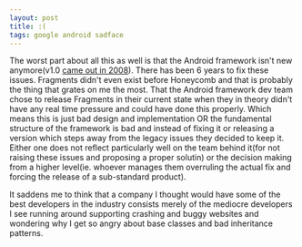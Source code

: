 ```yaml
---
layout: post
title: :(
tags: google android sadface
---
```


The worst part about all this as well is that the Android framework isn't new anymore(v1.0 [came out in 2008](http://en.wikipedia.org/wiki/Android_version_history)). There has been 6 years to fix these issues. Fragments didn't even exist before Honeycomb and that is probably the thing that grates on me the most. That the Android framework dev team chose to release Fragments in their current state when they in theory didn't have any real time pressure and could have done this properly. Which means this is just bad design and implementation OR the fundamental structure of the framework is bad and instead of fixing it or releasing a version which steps away from the legacy issues they decided to keep it. Either one does not reflect particularly well on the team behind it(for not raising these issues and proposing a proper solutin) or the decision making from a higher level(ie. whoever manages them overruling the actual fix and forcing the release of a sub-standard product). 

It saddens me to think that a company I thought would have some of the best developers in the industry consists merely of the mediocre developers I see running around supporting crashing and buggy websites and wondering why I get so angry about base classes and bad inheritance patterns.